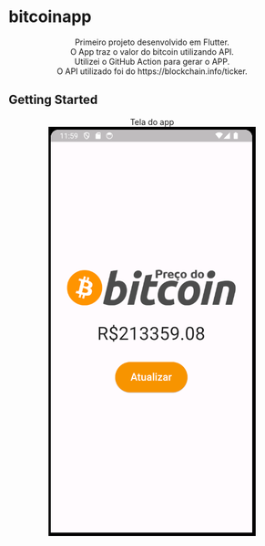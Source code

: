 # bitcoinapp
<p align="center">
Primeiro projeto desenvolvido em Flutter.</br>
O App traz o valor do bitcoin utilizando API.</br>
Utilizei o GitHub Action para gerar o APP.</br>
O API utilizado foi do https://blockchain.info/ticker.</br>
</p>

## Getting Started


<p align="center">
<a> Tela do app </a> </br>
<img src="https://github.com/jhoitimamoru/bitcoinapp/blob/master/Imagens/tela1.PNG">
</p>

